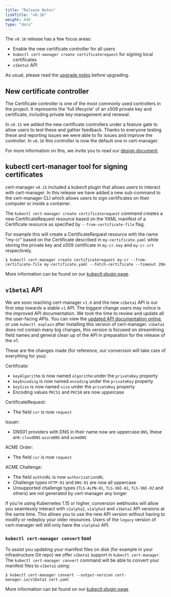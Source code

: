 ```yaml
---
title: "Release Notes"
linkTitle: "v0.16"
weight: 840
type: "docs"
---
```


The `v0.16` release has a few focus areas:

* Enable the new certificate controller for all users
* `kubectl cert-manager create certificaterequest` for signing local certificates
* `v1beta1` API


As usual, please read the [upgrade notes](/docs/installation/upgrading/upgrading-0.15-0.16/) before upgrading.

## New certificate controller

The Certificate controller is one of the most commonly used controllers in the project.
It represents the 'full lifecycle' of an x509 private key and certificate, including
private key management and renewal.

In `v0.15` we added the new certificate controllers under a feature gate to allow users to test these and gather feedback.
Thanks to everyone testing these and reporting issues we were able to fix issues and improve the controller.
In `v0.16` this controller is now the default one in cert-manager. 

For more information on this, we invite you to read our [design document](https://github.com/jetstack/cert-manager/pull/2753).


## kubectl cert-manager tool for signing certificates

cert-manager `v0.15` included a kubectl plugin that allows users to interact with cert-manager.
In this release we have added a new sub-command to the cert-manager CLI which allows users to sign certificates on their computer
or inside a container.

The `kubectl cert-manager create certificaterequest` command creates a new CertificateRequest 
resource based on the YAML manifest of a Certificate resource as specified by `--from-certificate-file` flag.
 
For example this will create a CertificateRequest resource with the name "my-cr" based on the Certificate described in `my-certificate.yaml` while storing the
private key and x509 certificate in `my-cr.key` and `my-cr.crt` respectively.
```console
$ kubectl cert-manager create certificaterequest my-cr --from-certificate-file my-certificate.yaml --fetch-certificate --timeout 20m
```

More information can be found on our [kubectl plugin page](../../usage/kubectl-plugin/).

## `v1beta1` API

We are soon reaching cert-manager `v1.0` and the new `v1beta1` API is our first step towards a stable `v1` API.
The biggest change users may notice is the improved API documentation. We took the time to review and update all the user-facing APIs. You can view the [updated API documentation online](https://cert-manager.io/v0.16-docs/reference/api-docs/), or use `kubectl explain` after installing this version of cert-manager.
`v1beta1` does not contain many big changes, this version is focused on streamlining field names and general clean up of the API in preparation for the release of the v1.

These are the changes made (for reference, our conversion will take care of everything for you):

Certificate:
* `keyAlgorithm` is now named `algorithm` under the `privateKey` property
* `keyEncoding` is now named `encoding` under the `privateKey` property
* `keySize` is now named `size` under the `privateKey` property
* Encoding values `PKCS1` and `PKCS8` are now uppercase

CertificateRequest:
* The field `csr` is now `request`

Issuer:
* DNS01 providers with DNS in their name now are uppercase `DNS`, these are: `cloudDNS` `azureDNS` and `acmeDNS`

ACME Order:
* The field `csr` is now `request`

ACME Challenge:
* The field `authzURL` is now `authorizationURL`
* Challenge types `HTTP-01` and `DNS-01` are now all uppercase
* Unsupported challenge types (`TLS-ALPN-01`, `TLS-SNI-01`, `TLS-SNI-02` and others) are not generated by cert-manager any longer

If you're using Kubernetes 1.15 or higher, conversion webhooks will allow you seamlessly interact with `v1alpha2`, `v1alpha3` and `v1beta1`
API versions at the same time. This allows you to use the new API version without having to modify or redeploy your older resources.
Users of the `legacy` version of cert-manager will still only have the `v1alpha2` API. 

### `kubectl cert-manager convert` tool

To assist you updating your manifest files on disk (for example in your infrastructure Git repo) we offer `v1beta1` support in `kubectl cert-manager`.
The `kubectl cert-manager convert` command will be able to convert your manifest files to `v1beta1` using:

```console
$ kubectl cert-manager convert --output-version cert-manager.io/v1beta1 cert.yaml
```

More information can be found on our [kubectl plugin page](../../usage/kubectl-plugin/).
